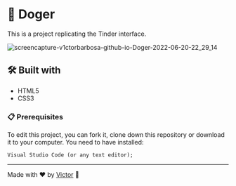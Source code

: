 # 🐶 Doger
This is a project replicating the Tinder interface.

![screencapture-v1ctorbarbosa-github-io-Doger-2022-06-20-22_29_14](https://user-images.githubusercontent.com/101783823/174697544-67439a59-61e7-4fe6-b623-6a28f64eb820.png)

## 🛠️ Built with

* HTML5
* CSS3

### 📋 Prerequisites

To edit this project, you can fork it, clone down this repository or download it to your computer. You need to have installed:

```
Visual Studio Code (or any text editor);
```

---
Made with ❤️ by [Victor](https://github.com/V1ctorBarbosa) 🐶
